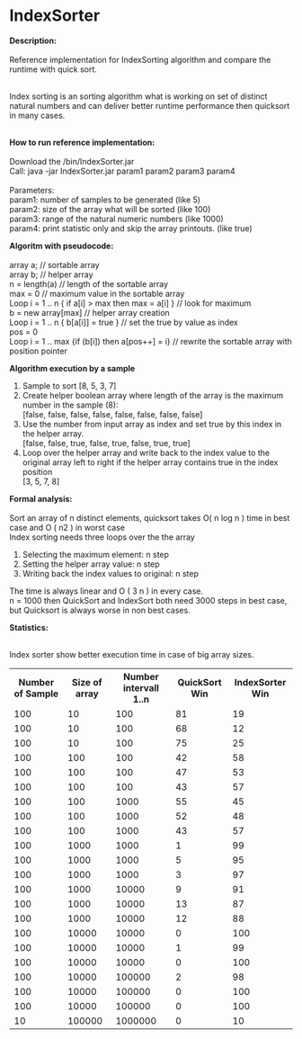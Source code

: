 # IndexSorter

<B>Description:</B><BR><BR>
Reference implementation for IndexSorting algorithm and compare the runtime with quick sort. <BR><BR>

Index sorting is an sorting algorithm what is working on set of distinct natural numbers and can deliver better runtime performance then quicksort in many cases.<BR><BR>
 
<B>How to run reference implementation:</B><BR><BR>
Download the /bin/IndexSorter.jar <BR>
Call: java -jar  IndexSorter.jar param1 param2 param3 param4<BR><BR>
Parameters: <BR>
 param1: number of samples to be generated (like 5) <BR>
 param2: size of the array what will be sorted (like 100)<BR>
 param3: range of the natural numeric numbers (like 1000)<BR>
 param4: print statistic only and skip the array printouts. (like true)<BR>

<B>Algoritm with pseudocode:</B><BR><BR>
array a; // sortable array<BR>
array b; // helper array<BR>
n = length(a) // length of the sortable array<BR>
max = 0  // maximum value in the sortable array<BR>
Loop  i = 1 .. n { if a[i] > max then max = a[i] }   // look for maximum<BR>
b = new array[max]                                   // helper array creation<BR>
Loop  i = 1 .. n { b[a[i]] = true }                  // set the true by value as index <BR>
pos = 0 <BR>
Loop  i = 1 .. max {if (b[i]) then a[pos++] = i}     // rewrite the sortable array with position pointer<BR>

<B>Algorithm execution by a sample </B><BR>
 1. Sample to sort [8, 5, 3, 7] <BR>
 2. Create helper boolean array where length of the array is the maximum number in the sample (8): <BR>
 [false, false, false, false, false, false, false, false]<BR>
 3. Use the number from input array as index and set true by this index in the helper array. <BR>
 [false, false, true, false, true, false, true, true]<BR>
 4. Loop over the helper array and write back to the index value to the original array left to right if the helper array contains true in the index position<BR>
 [3, 5, 7, 8]<BR>
 
 <B>Formal analysis:</B> <BR><BR>
 Sort an array of n distinct elements, quicksort takes O( n log n ) time in best case and O ( n2 ) in worst case<BR>
 Index sorting needs three loops over the the array<BR>
 1. Selecting the maximum element: n step<BR>
 2. Setting the helper array value: n step<BR>
 3. Writing back the index values to original: n step<BR>
 
 The time is always linear and O ( 3 n ) in every case.<BR>
 n = 1000 then QuickSort and IndexSort both need 3000 steps in best case, but Quicksort is always worse in non best cases.<BR>

<B>Statistics:</B> <BR><BR>

 Index sorter show better execution time in case of big array sizes.
<Table>
<TR><TH>Number of Sample</TH><TH>Size of array</TH><TH>Number intervall 1..n</TH><TH>QuickSort Win</TH><TH>IndexSorter Win</TH></TR>
<TR><TD>100</TD><TD>	10</TD><TD>	100</TD><TD>	81</TD><TD>	19</TD></TR>
<TR><TD>100</TD><TD>	10</TD><TD>	100</TD><TD>	68</TD><TD>	12</TD></TR>
<TR><TD>100</TD><TD>	10</TD><TD>	100</TD><TD>	75</TD><TD>	25</TD></TR>
<TR><TD>100</TD><TD>	100</TD><TD>	100</TD><TD>	42</TD><TD>	58</TD></TR>
<TR><TD>100</TD><TD>	100</TD><TD>	100</TD><TD>	47</TD><TD>	53</TD></TR>
<TR><TD>100</TD><TD>	100</TD><TD>	100</TD><TD>	43</TD><TD>	57</TD></TR>
<TR><TD>100</TD><TD>	100</TD><TD>	1000</TD><TD>	55</TD><TD>	45</TD></TR>
<TR><TD>100</TD><TD>	100</TD><TD>	1000</TD><TD>	52</TD><TD>	48</TD></TR>
<TR><TD>100</TD><TD>	100</TD><TD>	1000</TD><TD>	43</TD><TD>	57</TD></TR>
<TR><TD>100</TD><TD>	1000</TD><TD>	1000</TD><TD>	1</TD><TD>	99</TD></TR>
<TR><TD>100</TD><TD>	1000</TD><TD>	1000</TD><TD>	5</TD><TD>	95</TD></TR>
<TR><TD>100</TD><TD>	1000</TD><TD>	1000</TD><TD>	3</TD><TD>	97</TD></TR>
<TR><TD>100</TD><TD>	1000</TD><TD>	10000</TD><TD>	9</TD><TD>	91</TD></TR>
<TR><TD>100</TD><TD>	1000</TD><TD>	10000</TD><TD>	13</TD><TD>	87</TD></TR>
<TR><TD>100</TD><TD>	1000</TD><TD>	10000</TD><TD>	12</TD><TD>	88</TD></TR>
<TR><TD>100</TD><TD>	10000</TD><TD>	10000</TD><TD>	0</TD><TD>	100</TD></TR>
<TR><TD>100</TD><TD>	10000</TD><TD>	10000</TD><TD>	1</TD><TD>	99</TD></TR>
<TR><TD>100</TD><TD>	10000</TD><TD>	10000</TD><TD>	0</TD><TD>	100</TD></TR>
<TR><TD>100</TD><TD>	10000</TD><TD>	100000</TD><TD>	2</TD><TD>	98</TD></TR>
<TR><TD>100</TD><TD>	10000</TD><TD>	100000</TD><TD>	0</TD><TD>	100</TD></TR>
<TR><TD>100</TD><TD>	10000</TD><TD>	100000</TD><TD>	0</TD><TD>	100</TD></TR>
<TR><TD>10</TD><TD>	100000</TD><TD>	1000000</TD><TD>0</TD><TD>	10</TD></TR>
</TABLE>
